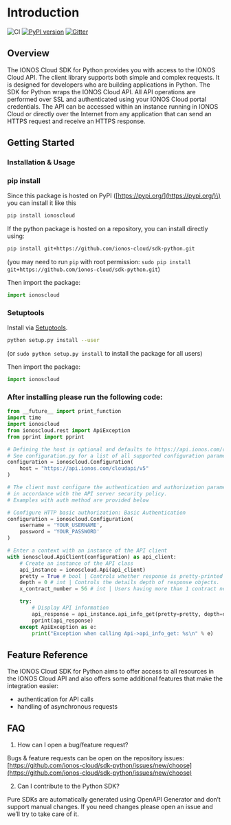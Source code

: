 # Introduction

![CI](https://github.com/ionos-cloud/sdk-resources/workflows/CI/badge.svg)
[![PyPI version](https://badge.fury.io/py/ionoscloud.svg)](https://badge.fury.io/py/ionoscloud)
[![Gitter](https://img.shields.io/gitter/room/ionos-cloud/sdk-general)](https://gitter.im/ionos-cloud/sdk-general)

## Overview

The IONOS Cloud SDK for Python provides you with access to the IONOS Cloud API. The client library supports both simple and complex requests. It is designed for developers who are building applications in Python. The SDK for Python wraps the IONOS Cloud API. All API operations are performed over SSL and authenticated using your IONOS Cloud portal credentials. The API can be accessed within an instance running in IONOS Cloud or directly over the Internet from any application that can send an HTTPS request and receive an HTTPS response.

## Getting Started

### Installation & Usage

### pip install

Since this package is hosted on PyPI \([https://pypi.org/](https://pypi.org/)\) you can install it like this

```bash
pip install ionoscloud
```

If the python package is hosted on a repository, you can install directly using:

```bash
pip install git+https://github.com/ionos-cloud/sdk-python.git
```

\(you may need to run `pip` with root permission: `sudo pip install git+https://github.com/ionos-cloud/sdk-python.git`\)

Then import the package:

```python
import ionoscloud
```

### Setuptools

Install via [Setuptools](http://pypi.python.org/pypi/setuptools).

```bash
python setup.py install --user
```

\(or `sudo python setup.py install` to install the package for all users\)

Then import the package:

```python
import ionoscloud
```

### After installing please run the following code:

```python
from __future__ import print_function
import time
import ionoscloud
from ionoscloud.rest import ApiException
from pprint import pprint

# Defining the host is optional and defaults to https://api.ionos.com/cloudapi/v5
# See configuration.py for a list of all supported configuration parameters.
configuration = ionoscloud.Configuration(
    host = "https://api.ionos.com/cloudapi/v5"
)

# The client must configure the authentication and authorization parameters
# in accordance with the API server security policy.
# Examples with auth method are provided below

# Configure HTTP basic authorization: Basic Authentication
configuration = ionoscloud.Configuration(
    username = 'YOUR_USERNAME',
    password = 'YOUR_PASSWORD'
)

# Enter a context with an instance of the API client
with ionoscloud.ApiClient(configuration) as api_client:
    # Create an instance of the API class
    api_instance = ionoscloud.Api(api_client)
    pretty = True # bool | Controls whether response is pretty-printed (with indentation and new lines) (optional) (default to True)
    depth = 0 # int | Controls the details depth of response objects.  Eg. GET /datacenters/[ID]  - depth=0: only direct properties are included. Children (servers etc.) are not included  - depth=1: direct properties and children references are included  - depth=2: direct properties and children properties are included  - depth=3: direct properties and children properties and children's children are included  - depth=... and so on (optional) (default to 0)
    x_contract_number = 56 # int | Users having more than 1 contract need to provide contract number, against which all API requests should be executed (optional)

    try:
        # Display API information
        api_response = api_instance.api_info_get(pretty=pretty, depth=depth, x_contract_number=x_contract_number)
        pprint(api_response)
    except ApiException as e:
        print("Exception when calling Api->api_info_get: %s\n" % e)
```

## Feature Reference

The IONOS Cloud SDK for Python aims to offer access to all resources in the IONOS Cloud API and also offers some additional features that make the integration easier:

* authentication for API calls
* handling of asynchronous requests 

## FAQ

1. How can I open a bug/feature request? 

Bugs & feature requests can be open on the repository issues: [https://github.com/ionos-cloud/sdk-python/issues/new/choose](https://github.com/ionos-cloud/sdk-python/issues/new/choose)

2. Can I contribute to the Python SDK?

Pure SDKs are automatically generated using OpenAPI Generator and don’t support manual changes. If you need changes please open an issue and we’ll try to take care of it.

